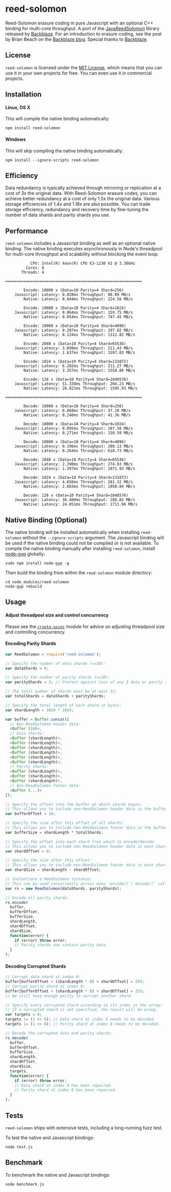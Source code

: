 # reed-solomon
Reed-Solomon erasure coding in pure Javascript with an optional C++ binding for multi-core throughput. A port of the [JavaReedSolomon](https://github.com/Backblaze/JavaReedSolomon) library released by [Backblaze](http://backblaze.com). For an introduction to erasure coding, see the post by Brian Beach on the [Backblaze blog](https://www.backblaze.com/blog/reed-solomon/). Special thanks to [Backblaze](http://backblaze.com).

## License
`reed-solomon` is licensed under the [MIT License](https://en.wikipedia.org/wiki/MIT_License), which means that you can use it in your own projects for free. You can even use it in commercial projects.

## Installation

#### Linux, OS X
This will compile the native binding automatically:
```
npm install reed-solomon
```

#### Windows
This will skip compiling the native binding automatically:
```
npm install --ignore-scripts reed-solomon
```

## Efficiency
Data redundancy is typically achieved through mirroring or replication at a cost of 3x the original data. With Reed-Solomon erasure codes, you can achieve better redundancy at a cost of only 1.5x the original data. Various storage efficiencies of 1.4x and 1.18x are also possible. You can trade storage efficiency, redundancy and recovery time by fine-tuning the number of data shards and parity shards you use.

## Performance
`reed-solomon` includes a Javascript binding as well as an optional native binding. The native binding executes asynchronously in Node's threadpool for multi-core throughput and scalability without blocking the event loop:
```
           CPU: Intel(R) Xeon(R) CPU E3-1230 V2 @ 3.30GHz
         Cores: 8
       Threads: 4

============================================================

        Encode: 10000 x (Data=10 Parity=4 Shard=256)
    Javascript: Latency: 0.028ms Throughput: 88.89 MB/s
        Native: Latency: 0.044ms Throughput: 224.56 MB/s

        Encode: 10000 x (Data=10 Parity=4 Shard=1024)
    Javascript: Latency: 0.064ms Throughput: 159.75 MB/s
        Native: Latency: 0.054ms Throughput: 747.45 MB/s

        Encode: 10000 x (Data=10 Parity=4 Shard=4096)
    Javascript: Latency: 0.207ms Throughput: 197.02 MB/s
        Native: Latency: 0.124ms Throughput: 1312.82 MB/s

        Encode: 2048 x (Data=10 Parity=4 Shard=65536)
    Javascript: Latency: 3.099ms Throughput: 211.43 MB/s
        Native: Latency: 1.637ms Throughput: 1597.83 MB/s

        Encode: 1024 x (Data=10 Parity=4 Shard=131072)
    Javascript: Latency: 6.202ms Throughput: 211.27 MB/s
        Native: Latency: 3.357ms Throughput: 1558.86 MB/s

        Encode: 128 x (Data=10 Parity=4 Shard=1048576)
    Javascript: Latency: 51.338ms Throughput: 204.23 MB/s
        Native: Latency: 26.021ms Throughput: 1595.93 MB/s

============================================================

        Decode: 10000 x (Data=10 Parity=4 Shard=256)
    Javascript: Latency: 0.068ms Throughput: 37.10 MB/s
        Native: Latency: 0.246ms Throughput: 41.36 MB/s

        Decode: 10000 x (Data=10 Parity=4 Shard=1024)
    Javascript: Latency: 0.095ms Throughput: 107.56 MB/s
        Native: Latency: 0.271ms Throughput: 150.59 MB/s

        Decode: 10000 x (Data=10 Parity=4 Shard=4096)
    Javascript: Latency: 0.196ms Throughput: 208.13 MB/s
        Native: Latency: 0.264ms Throughput: 618.73 MB/s

        Decode: 2048 x (Data=10 Parity=4 Shard=65536)
    Javascript: Latency: 2.390ms Throughput: 274.03 MB/s
        Native: Latency: 1.397ms Throughput: 1871.93 MB/s

        Decode: 1024 x (Data=10 Parity=4 Shard=131072)
    Javascript: Latency: 4.656ms Throughput: 281.32 MB/s
        Native: Latency: 2.683ms Throughput: 1950.84 MB/s

        Decode: 128 x (Data=10 Parity=4 Shard=1048576)
    Javascript: Latency: 36.400ms Throughput: 288.02 MB/s
        Native: Latency: 24.051ms Throughput: 1711.96 MB/s
```

## Native Binding (Optional)
The native binding will be installed automatically when installing `reed-solomon` without the `--ignore-scripts` argument. The Javascript binding will be used if the native binding could not be compiled or is not available. To compile the native binding manually after installing `reed-solomon`, install [node-gyp](https://www.npmjs.com/package/node-gyp) globally:
```
sudo npm install node-gyp -g
```
Then build the binding from within the `reed-solomon` module directory:
```
cd node_modules/reed-solomon
node-gyp rebuild
```

## Usage

#### Adjust threadpool size and control concurrency
Please see the [`crypto-async`](https://github.com/jorangreef/crypto-async#adjust-threadpool-size-and-control-concurrency) module for advice on adjusting threadpool size and controlling concurrency.

#### Encoding Parity Shards
```javascript
var ReedSolomon = require('reed-solomon');

// Specify the number of data shards (<=30):
var dataShards = 6;

// Specify the number of parity shards (<=30):
var parityShards = 3; // Protect against loss of any 3 data or parity shards.

// The total number of shards must be at most 31:
var totalShards = dataShards + parityShards;

// Specify the total length of each shard in bytes:
var shardLength = 1024 * 1024;

var buffer = Buffer.concat([
  // Non-ReedSolomon header data:
  <Buffer (16)>,
  // Data shards:
  <Buffer (shardLength)>,
  <Buffer (shardLength)>,
  <Buffer (shardLength)>,
  <Buffer (shardLength)>,
  <Buffer (shardLength)>,
  <Buffer (shardLength)>,
  // Parity shards:
  <Buffer (shardLength)>,
  <Buffer (shardLength)>,
  <Buffer (shardLength)>,
  // Non-ReedSolomon footer data:
  <Buffer (...)>
]);

// Specify the offset into the buffer at which shards begin:
// This allows you to include non-ReedSolomon header data in the buffer.
var bufferOffset = 16;

// Specify the size after this offset of all shards:
// This allows you to include non-ReedSolomon footer data in the buffer.
var bufferSize = shardLength * totalShards;

// Specify the offset into each shard from which to encode/decode:
// This allows you to include non-ReedSolomon header data in each shard.
var shardOffset = 0;

// Specify the size after this offset:
// This allows you to include non-ReedSolomon footer data in each shard.
var shardSize = shardLength - shardOffset;

// Instantiate a ReedSolomon instance:
// This can be used concurrently across many `encode()`/`decode()` calls.
var rs = new ReedSolomon(dataShards, parityShards);

// Encode all parity shards:
rs.encode(
  buffer,
  bufferOffset,
  bufferSize,
  shardLength,
  shardOffset,
  shardSize,
  function(error) {
    if (error) throw error;
    // Parity shards now contain parity data.
  }
);
```

#### Decoding Corrupted Shards
```javascript
// Corrupt data shard at index 0:
buffer[bufferOffset + (shardLength * 0) + shardOffset] = 255;
// Corrupt parity shard at index 8:
buffer[bufferOffset + (shardLength * 8) + shardOffset] = 255;
// We still have enough parity to corrupt another shard.

// Specify every corrupted shard according to its index in the array:
// If a corrupted shard is not specified, the result will be wrong.
var targets = 0;
targets |= (1 << 0); // Data shard at index 0 needs to be decoded.
targets |= (1 << 8); // Parity shard at index 8 needs to be decoded.

// Decode the corrupted data and parity shards:
rs.decode(
  buffer,
  bufferOffset,
  bufferSize,
  shardLength,
  shardOffset,
  shardSize,
  targets,
  function(error) {
    if (error) throw error;
    // Data shard at index 0 has been repaired.
    // Parity shard at index 8 has been repaired.
  }
);
```

## Tests
`reed-solomon` ships with extensive tests, including a long-running fuzz test.

To test the native and Javascript bindings:
```
node test.js
```

## Benchmark
To benchmark the native and Javascript bindings:
```
node benchmark.js
```
